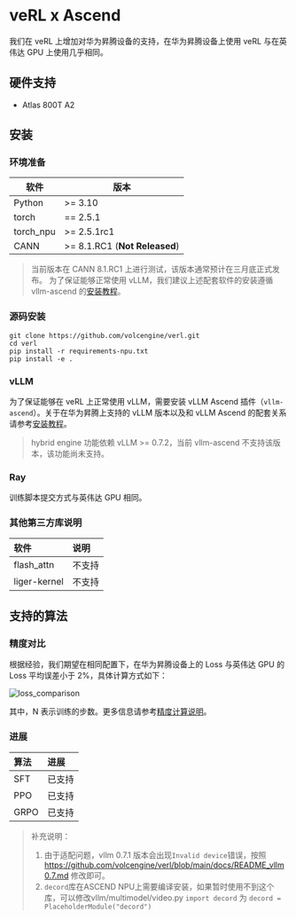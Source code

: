 # veRL x Ascend

我们在 veRL 上增加对华为昇腾设备的支持，在华为昇腾设备上使用 veRL 与在英伟达 GPU 上使用几乎相同。

## 硬件支持

* Atlas 800T A2

## 安装

### 环境准备

| 软件      | 版本        |
| --------- | ----------- |
| Python    | >= 3.10     |
| torch     | == 2.5.1    |
| torch_npu | >= 2.5.1rc1 |
| CANN      | >= 8.1.RC1 (**Not Released**)   |

> 当前版本在 CANN 8.1.RC1 上进行测试，该版本通常预计在三月底正式发布。
> 为了保证能够正常使用 vLLM，我们建议上述配套软件的安装遵循 vllm-ascend 的[安装教程](https://vllm-ascend.readthedocs.io/en/v0.7.1rc1/installation.html)。
### 源码安装

```shell
git clone https://github.com/volcengine/verl.git
cd verl
pip install -r requirements-npu.txt
pip install -e .
```

### vLLM

为了保证能够在 veRL 上正常使用 vLLM，需要安装 vLLM Ascend 插件（`vllm-ascend`）。关于在华为昇腾上支持的 vLLM 版本以及和 vLLM Ascend 的配套关系请参考[安装教程](https://vllm-ascend.readthedocs.io/en/v0.7.1rc1/installation.html)。

> hybrid engine 功能依赖 vLLM >= 0.7.2，当前 vllm-ascend 不支持该版本，该功能尚未支持。
### Ray

训练脚本提交方式与英伟达 GPU 相同。

### 其他第三方库说明

| 软件           | 说明 |
|:--------------|:--|
| flash_attn   | 不支持 |
| liger-kernel | 不支持 |

## 支持的算法

### 精度对比

根据经验，我们期望在相同配置下，在华为昇腾设备上的 Loss 与英伟达 GPU 的 Loss 平均误差小于 2%，具体计算方式如下：

![loss_comparison](https://github.com/eric-haibin-lin/verl-community/tree/main/docs/loss_comparison.png)

其中，N 表示训练的步数。更多信息请参考[精度计算说明](https://www.hiascend.com/document/detail/zh/Pytorch/600/ptmoddevg/trainingmigrguide/LMaccuracy_0001.html)。

### 进展

| 算法   | 进展  |
|:------|:----|
| SFT  | 已支持 |
| PPO  | 已支持 |
| GRPO | 已支持 |


> 补充说明：
>
> 1. 由于适配问题，vllm 0.7.1 版本会出现`Invalid device`错误，按照 https://github.com/volcengine/verl/blob/main/docs/README_vllm0.7.md 修改即可。
> 2. `decord`库在ASCEND NPU上需要编译安装，如果暂时使用不到这个库，可以修改vllm/multimodel/video.py
`import decord` 为 `decord = PlaceholderModule("decord")`